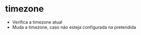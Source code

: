 # timezone

* Verifica a timezone atual
* Muda a timezone, caso não esteja configurada na pretendida
